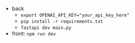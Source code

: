 - back
    - `export OPENAI_API_KEY="your_api_key_here"`
    - `pip install -r requirements.txt`
    - `fastapi dev main.py`
- front: `npm run dev`
